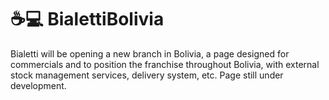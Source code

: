 # ☕💻 BialettiBolivia
Bialetti will be opening a new branch in Bolivia, a page designed for commercials and to position the franchise throughout Bolivia, with external stock management services, delivery system, etc. Page still under development.
